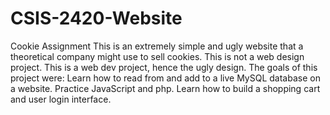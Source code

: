 # CSIS-2420-Website
Cookie Assignment
This is an extremely simple and ugly website that a theoretical company might use to sell cookies.
This is not a web design project. This is a web dev project, hence the ugly design.
The goals of this project were: 
  Learn how to read from and add to a live MySQL database on a website. 
  Practice JavaScript and php.
  Learn how to build a shopping cart and user login interface.
